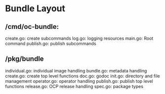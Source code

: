 # Bundle Layout

## /cmd/oc-bundle:

create.go: create subcommands
log.go: logging resources
main.go: Root command
publish.go: publish subcommands

## /pkg/bundle

individual.go: individual image handling
bundle.go: metadata handling
create.go: create top level functions
doc.go: godoc
init.go: directory and file management
operator.go: operator handling
publish.go: publish top level functions
release.go: OCP release handling
spec.go: package types 

